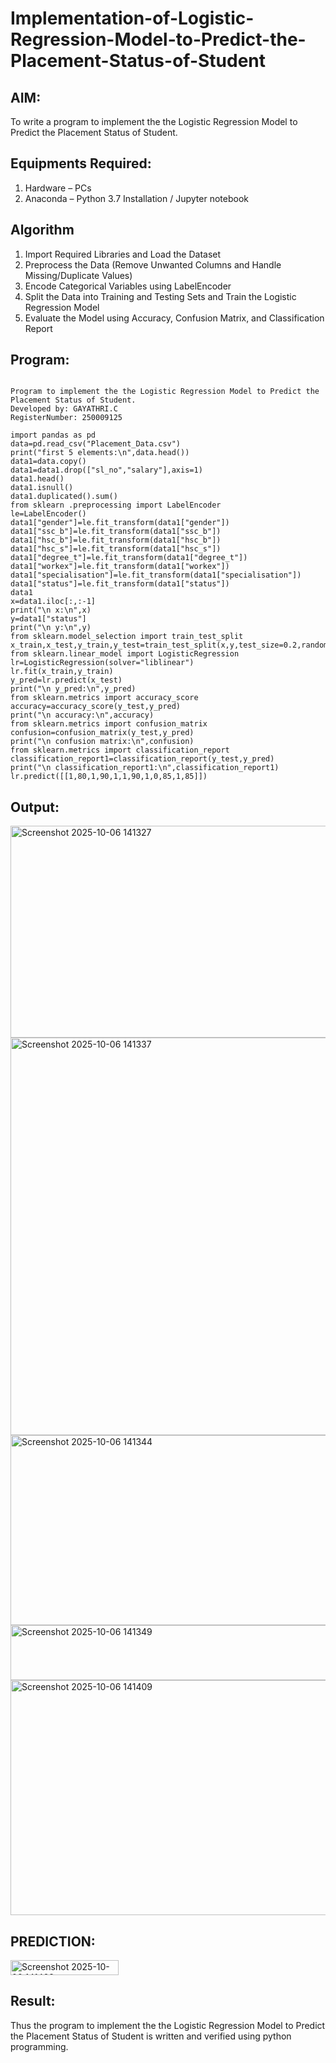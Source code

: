 # Implementation-of-Logistic-Regression-Model-to-Predict-the-Placement-Status-of-Student

## AIM:
To write a program to implement the the Logistic Regression Model to Predict the Placement Status of Student.

## Equipments Required:
1. Hardware – PCs
2. Anaconda – Python 3.7 Installation / Jupyter notebook

## Algorithm
1. Import Required Libraries and Load the Dataset  
2. Preprocess the Data (Remove Unwanted Columns and Handle Missing/Duplicate Values)  
3. Encode Categorical Variables using LabelEncoder  
4. Split the Data into Training and Testing Sets and Train the Logistic Regression Model  
5. Evaluate the Model using Accuracy, Confusion Matrix, and Classification Report  

## Program:
```

Program to implement the the Logistic Regression Model to Predict the Placement Status of Student.
Developed by: GAYATHRI.C
RegisterNumber: 250009125

import pandas as pd 
data=pd.read_csv("Placement_Data.csv") 
print("first 5 elements:\n",data.head()) 
data1=data.copy() 
data1=data1.drop(["sl_no","salary"],axis=1) 
data1.head() 
data1.isnull() 
data1.duplicated().sum() 
from sklearn .preprocessing import LabelEncoder 
le=LabelEncoder() 
data1["gender"]=le.fit_transform(data1["gender"]) 
data1["ssc_b"]=le.fit_transform(data1["ssc_b"]) 
data1["hsc_b"]=le.fit_transform(data1["hsc_b"]) 
data1["hsc_s"]=le.fit_transform(data1["hsc_s"]) 
data1["degree_t"]=le.fit_transform(data1["degree_t"]) 
data1["workex"]=le.fit_transform(data1["workex"]) 
data1["specialisation"]=le.fit_transform(data1["specialisation"]) 
data1["status"]=le.fit_transform(data1["status"]) 
data1 
x=data1.iloc[:,:-1] 
print("\n x:\n",x) 
y=data1["status"] 
print("\n y:\n",y)
from sklearn.model_selection import train_test_split 
x_train,x_test,y_train,y_test=train_test_split(x,y,test_size=0.2,random_state=0) 
from sklearn.linear_model import LogisticRegression 
lr=LogisticRegression(solver="liblinear") 
lr.fit(x_train,y_train) 
y_pred=lr.predict(x_test) 
print("\n y_pred:\n",y_pred) 
from sklearn.metrics import accuracy_score 
accuracy=accuracy_score(y_test,y_pred) 
print("\n accuracy:\n",accuracy) 
from sklearn.metrics import confusion_matrix
confusion=confusion_matrix(y_test,y_pred)
print("\n confusion matrix:\n",confusion)
from sklearn.metrics import classification_report 
classification_report1=classification_report(y_test,y_pred) 
print("\n classification_report1:\n",classification_report1) 
lr.predict([[1,80,1,90,1,1,90,1,0,85,1,85]]) 

```

## Output:
<img width="817" height="339" alt="Screenshot 2025-10-06 141327" src="https://github.com/user-attachments/assets/d01ecda9-4fbb-4e82-bca5-46039baef9b7" />
<img width="1099" height="636" alt="Screenshot 2025-10-06 141337" src="https://github.com/user-attachments/assets/485a1ddb-b0d1-476e-802a-9ab1b5effcbb" />
<img width="660" height="304" alt="Screenshot 2025-10-06 141344" src="https://github.com/user-attachments/assets/4ce86343-be94-4d39-982b-cae38bec626c" />
<img width="831" height="88" alt="Screenshot 2025-10-06 141349" src="https://github.com/user-attachments/assets/ede26409-4ec2-4761-9e3e-dbf4eec64cdc" />
<img width="570" height="376" alt="Screenshot 2025-10-06 141409" src="https://github.com/user-attachments/assets/496f0249-5958-4973-8a2e-1866774889bd" />

## PREDICTION:
<img width="173" height="24" alt="Screenshot 2025-10-06 141423" src="https://github.com/user-attachments/assets/cd74f4ea-f4ea-476b-a352-78f4ab6b4716" />







## Result:
Thus the program to implement the the Logistic Regression Model to Predict the Placement Status of Student is written and verified using python programming.
